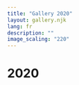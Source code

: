 ```yaml
---
title: "Gallery 2020"
layout: gallery.njk
lang: fr
description: ""
image_scaling: "220"
---
```

# 2020 
